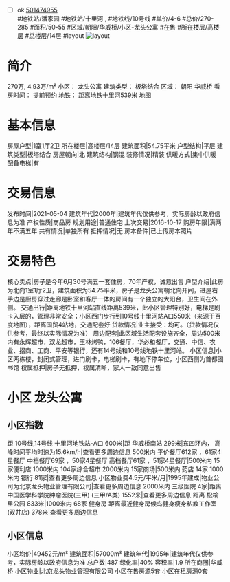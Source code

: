 - [ ] ok [501474955](https://bj.5i5j.com/ershoufang/501474955.html)  
 #地铁站/潘家园 #地铁站/十里河 ,  #地铁线/10号线
#单价/4-6 #总价/270-285 #面积/50-55   #区域/朝阳/华威桥/小区-龙头公寓 #在售 #所在楼层/高楼层 #总楼层/14层 #layout 
![layout](http://image2a.5i5j.com/bdir/layout/419949.jpg_P5.jpg) 
# 简介 
 270万,  4.93万/m² 
小区： 龙头公寓
建筑类型： 板塔结合
区域： 朝阳 华威桥
看房时间： 提前预约
地铁： 距离地铁十里河539米 地图
# 基本信息 
 房屋户型|1室1厅2卫
所在楼层|高楼层/14层
建筑面积|54.75平米
户型结构|平层
建筑类型|板塔结合
房屋朝向|北
建筑结构|钢混
装修情况|精装
供暖方式|集中供暖
配备电梯|有
# 交易信息 
 发布时间|2021-05-04
建筑年代|2000年|建筑年代仅供参考，实际房龄以政府信息为准
产权性质|商品房
规划用途|普通住宅
上次交易|2016-10-17
购房年限|满两年不满五年
共有情况|单独所有
抵押情况|无
房本备件|已上传房本照片
# 交易特色 
 核心卖点|房子是今年6月30号满五一套住房，70年产权，诚意出售
户型介绍|此房为北向1室1厅2卫，建筑面积为54.75平米，房子是龙头公寓朝北向开间，进屋右手边是厨房穿过走廊是卧室和客厅一体的房间有一个独立的大阳台，卫生间在外侧。
交通出行|距离地铁十里河站直线距离539米，此小区管理特别好，电梯是刷卡入层的，管理非常安全；小区西门步行到10号线十里河站A口550米（来源于百度地图），距离国贸4站地，交通配套好
贷款情况|业主接受：均可。（贷款情况仅供参考，最终以实际情况为准）
周边配套|此区域生活配套设施齐全，周边500米内有永辉超市，双龙超市，玉林烤鸭，106餐厅，华必和餐厅，交通、中信、农业、招商、工商、平安等银行，还有14号线和10号线地铁十里河站。
小区信息|小区两栋楼，封闭式管理，进门刷卡，电梯刷卡，有地下停车位，小区西侧为首都图书馆
权属抵押|房子无抵押，权属清晰，家人一致同意出售
# 小区 龙头公寓
## 小区指数 
 距 10号线,14号线 十里河地铁站-A口 600米|距 华威桥南站 299米|东四环内， 高峰时间平均时速为15.6km/h|查看更多周边信息
500米内 平价餐厅612家 ，61家4星餐厅
中档餐厅69家 ，50家4星餐厅
高档餐厅61家 ，51家4星餐厅|500米内 15家便利店
1000米内 104家综合超市
2000米内 15家商场|500米内 药店 14家
1000米内 银行 81家|查看更多周边信息
小区物业费4.5元/平米/月|1995年建成|物业公司为北京龙头物业管理有限公司|查看更多周边信息
2000米内 三级医院 4家|距离 中国医学科学院肿瘤医院(三甲) (三甲/A类) 1552米|查看更多周边信息
距离 松榆里公园 833米|1000米内 68家 健身房
距离最近健身房候鸟健身瘦身私教工作室(双井店) 378米|查看更多周边信息
## 小区信息 
 小区均价|49452元/m²
建筑面积|57000m²
建筑年代|1995年|建筑年代仅供参考，实际房龄以政府信息为准
总户数|487
绿化率|40%
容积率|1.9
所在商圈|华威桥
小区物业|北京龙头物业管理有限公司
小区在售房源5套
小区在租房源0套
